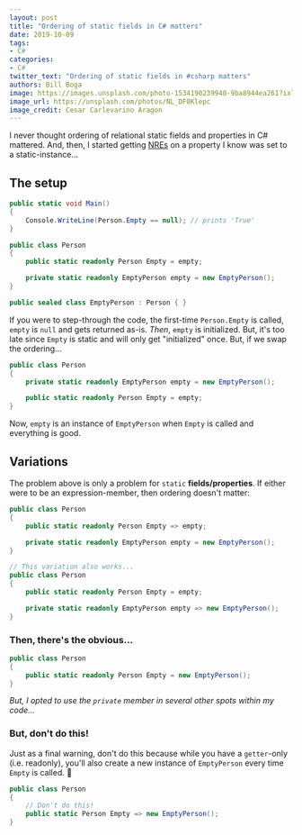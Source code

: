 ```yaml
---
layout: post
title: "Ordering of static fields in C# matters"
date: 2019-10-09
tags:
- C#
categories:
- C#
twitter_text: "Ordering of static fields in #csharp matters"
authors: Bill Boga
image: https://images.unsplash.com/photo-1534190239940-9ba8944ea261?ixlib=rb-1.2.1&ixid=eyJhcHBfaWQiOjEyMDd9&auto=format&fit=crop&w=2089&q=80
image_url: https://unsplash.com/photos/NL_DF0Klepc
image_credit: Cesar Carlevarino Aragon
---
```


I never thought ordering of relational static fields and properties in C# mattered. And, then, I started getting [NREs](https://docs.microsoft.com/en-us/dotnet/api/system.nullreferenceexception?view=netcore-3.0) on a property I know was set to a static-instance...

## The setup

```csharp
public static void Main()
{
    Console.WriteLine(Person.Empty == null); // prints 'True'
}

public class Person
{
    public static readonly Person Empty = empty;

    private static readonly EmptyPerson empty = new EmptyPerson();
}

public sealed class EmptyPerson : Person { }
```

If you were to step-through the code, the first-time `Person.Empty` is called, `empty` is `null` and gets returned as-is. *Then*, `empty` is initialized. But, it's too late since `Empty` is static and will only get "initialized" once. But, if we swap the ordering...

```csharp
public class Person
{
    private static readonly EmptyPerson empty = new EmptyPerson();

    public static readonly Person Empty = empty;
}
```

Now, `empty` is an instance of `EmptyPerson` when `Empty` is called and everything is good.

## Variations

The problem above is only a problem for `static` **fields/properties**. If either were to be an expression-member, then ordering doesn't matter:

```csharp
public class Person
{
    public static readonly Person Empty => empty;

    private static readonly EmptyPerson empty = new EmptyPerson();
}

// This variation also works...
public class Person
{
    public static readonly Person Empty = empty;

    private static readonly EmptyPerson empty => new EmptyPerson();
}
```

### Then, there's the obvious...

```csharp
public class Person
{
    public static readonly Person Empty = new EmptyPerson();
}
```

*But, I opted to use the `private` member in several other spots within my code...*

### But, don't do this!

Just as a final warning, don't do this because while you have a `getter`-only (i.e. readonly), you'll also create a new instance of `EmptyPerson` every time `Empty` is called. 🤯

```csharp
public class Person
{
    // Don't do this!
    public static Person Empty => new EmptyPerson();
}
```
